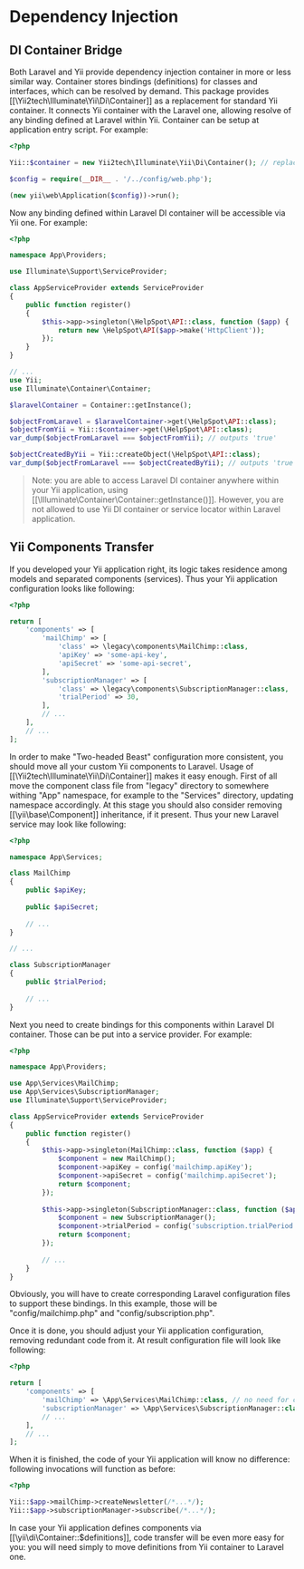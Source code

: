 Dependency Injection
====================

DI Container Bridge <span id="di-container-bridge"></span>
-------------------

Both Laravel and Yii provide dependency injection container in more or less similar way.
Container stores bindings (definitions) for classes and interfaces, which can be resolved by demand.
This package provides [[\Yii2tech\Illuminate\Yii\Di\Container]] as a replacement for standard Yii container.
It connects Yii container with the Laravel one, allowing resolve of any binding defined at Laravel within Yii.
Container can be setup at application entry script. For example:

```php
<?php

Yii::$container = new Yii2tech\Illuminate\Yii\Di\Container(); // replace standard Yii DI container

$config = require(__DIR__ . '/../config/web.php');

(new yii\web\Application($config))->run();
```

Now any binding defined within Laravel DI container will be accessible via Yii one. For example:

```php
<?php

namespace App\Providers;

use Illuminate\Support\ServiceProvider;

class AppServiceProvider extends ServiceProvider
{
    public function register()
    {
        $this->app->singleton(\HelpSpot\API::class, function ($app) {
            return new \HelpSpot\API($app->make('HttpClient'));
        });
    }
}

// ...
use Yii;
use Illuminate\Container\Container;

$laravelContainer = Container::getInstance();

$objectFromLaravel = $laravelContainer->get(\HelpSpot\API::class);
$objectFromYii = Yii::$container->get(\HelpSpot\API::class);
var_dump($objectFromLaravel === $objectFromYii); // outputs 'true'

$objectCreatedByYii = Yii::createObject(\HelpSpot\API::class);
var_dump($objectFromLaravel === $objectCreatedByYii); // outputs 'true'
```

> Note: you are able to access Laravel DI container anywhere within your Yii application, using [[\Illuminate\Container\Container::getInstance()]].
  However, you are not allowed to use Yii DI container or service locator within Laravel application.


Yii Components Transfer <span id="di-container-bridge"></span>
-----------------------

If you developed your Yii application right, its logic takes residence among models and separated components (services).
Thus your Yii application configuration looks like following:

```php
<?php

return [
    'components' => [
        'mailChimp' => [
            'class' => \legacy\components\MailChimp::class,
            'apiKey' => 'some-api-key',
            'apiSecret' => 'some-api-secret',
        ],
        'subscriptionManager' => [
            'class' => \legacy\components\SubscriptionManager::class,
            'trialPeriod' => 30,
        ],
        // ...
    ],
    // ...
];
```

In order to make "Two-headed Beast" configuration more consistent, you should move all your custom Yii components to Laravel.
Usage of [[\Yii2tech\Illuminate\Yii\Di\Container]] makes it easy enough. First of all move the component class file from
"legacy" directory to somewhere withing "App" namespace, for example to the "Services" directory, updating namespace accordingly.
At this stage you should also consider removing [[\yii\base\Component]] inheritance, if it present. Thus your new Laravel
service may look like following:

```php
<?php

namespace App\Services;

class MailChimp
{
    public $apiKey;
    
    public $apiSecret;
    
    // ...
}

// ...

class SubscriptionManager
{
    public $trialPeriod;
    
    // ...
}
```

Next you need to create bindings for this components within Laravel DI container. Those can be put into a service provider.
For example:

```php
<?php

namespace App\Providers;

use App\Services\MailChimp;
use App\Services\SubscriptionManager;
use Illuminate\Support\ServiceProvider;

class AppServiceProvider extends ServiceProvider
{
    public function register()
    {
        $this->app->singleton(MailChimp::class, function ($app) {
            $component = new MailChimp();
            $component->apiKey = config('mailchimp.apiKey');
            $component->apiSecret = config('mailchimp.apiSecret');
            return $component;
        });
        
        $this->app->singleton(SubscriptionManager::class, function ($app) {
            $component = new SubscriptionManager();
            $component->trialPeriod = config('subscription.trialPeriod');
            return $component;
        });
        
        // ...
    }
}
```

Obviously, you will have to create corresponding Laravel configuration files to support these bindings. In this example,
those will be "config/mailchimp.php" and "config/subscription.php".

Once it is done, you should adjust your Yii application configuration, removing redundant code from it. At result configuration
file will look like following:

```php
<?php

return [
    'components' => [
        'mailChimp' => \App\Services\MailChimp::class, // no need for configuration as it is handled by Laravel DI container
        'subscriptionManager' => \App\Services\SubscriptionManager::class, // service locator component refers to DI definition 
        // ...
    ],
    // ...
];
```

When it is finished, the code of your Yii application will know no difference: following invocations will function as before:

```php
<?php

Yii::$app->mailChimp->createNewsletter(/*...*/);
Yii::$app->subscriptionManager->subscribe(/*...*/);
```

In case your Yii application defines components via [[\yii\di\Container::$definitions]], code transfer will be even more
easy for you: you will need simply to move definitions from Yii container to Laravel one.
